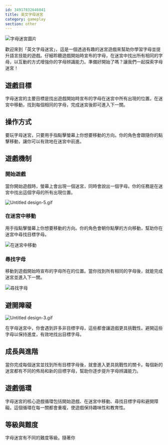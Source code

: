 ```yaml
---
id: 34917832646041
title: 英文字母迷宮
category: gameplay
section: other
---
```

![字母迷宮圖片](https://help.studycat.com/hc/article_attachments/34917832623897)

歡迎來到「英文字母迷宮」，這是一個透過有趣的迷宮遊戲來幫助你學習字母並提升語言技能的遊戲。仔細聆聽遊戲開始時宣布的字母，在迷宮中找出所有相同的字母，以互動的方式增強你的字母辨識能力。準備好開始了嗎？讓我們一起探索字母迷宮！

遊戲目標
---------

字母迷宮的主要目標是找出遊戲開始時宣布的字母在迷宮中所有出現的位置。在迷宮中移動，找到每個相同的字母，完成迷宮後即可進入下一關。

操作方式
--------

要玩字母迷宮，只要用手指點擊螢幕上你想要移動的方向。你的角色會跟隨你的點擊移動，讓你可以有效地在迷宮中前進。

遊戲機制
------------------

### 開始遊戲

當你開始遊戲時，螢幕上會出現一個迷宮，同時會說出一個字母。你的任務是在迷宮中找出這個字母的所有出現位置。

![Untitled design-5.gif](https://help.studycat.com/hc/article_attachments/35079949007769)

### 在迷宮中移動

用手指點擊螢幕上你想要移動的方向。你的角色會朝你點擊的方向移動，幫助你在迷宮中尋找目標字母。

![在迷宮中移動](https://help.studycat.com/hc/article_attachments/34917832629785)

### 尋找字母

移動到遊戲開始時宣布的字母所在的位置。當你找到所有相同的字母後，就能完成迷宮並進入下一關。

![尋找字母](https://help.studycat.com/hc/article_attachments/34917832631321)

避開障礙
------------------

![Untitled design-3.gif](https://help.studycat.com/hc/article_attachments/35076983481369)

在字母迷宮中，你會遇到許多非目標字母，這些都會讓遊戲更具挑戰性。避開這些字母以保持進度，有效地找出目標字母。

成長與進階
-----------------

當你完成每個迷宮並找到所有目標字母後，就會進入更具挑戰性的關卡。每個新的迷宮都有不同的佈局和新的目標字母，幫助你逐步提升字母辨識能力。

遊戲循環
-------------

字母迷宮的核心遊戲循環包括開始遊戲、在迷宮中移動、尋找目標字母和避開障礙。這個循環在每一關都會重複，使遊戲保持趣味性和教育性。

等級與難度
-----------------------

字母迷宮有不同的難度等級。隨著你